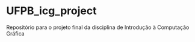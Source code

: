# UFPB_icg_project
Repositório para o projeto final da disciplina de Introdução à Computação Gráfica
